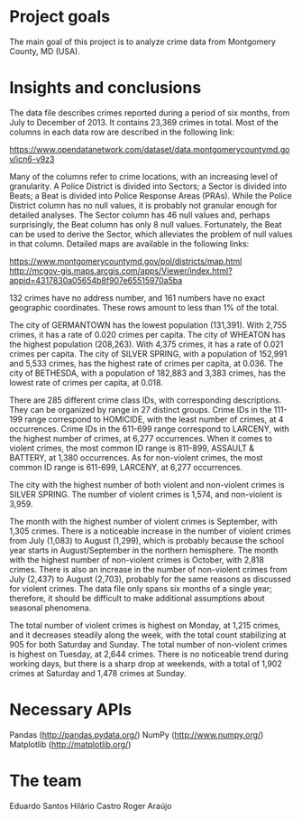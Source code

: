 Project goals
=============
The main goal of this project is to analyze crime data from Montgomery County, MD (USA).

Insights and conclusions
========================
The data file describes crimes reported during a period of six months, from July to December of 2013. It contains 23,369 crimes in total. Most of the columns in each data row are described in the following link:

https://www.opendatanetwork.com/dataset/data.montgomerycountymd.gov/icn6-v9z3

Many of the columns refer to crime locations, with an increasing level of granularity. A Police District is divided into Sectors; a Sector is divided into Beats; a Beat is divided into Police Response Areas (PRAs). While the Police District column has no null values, it is probably not granular enough for detailed analyses. The Sector column has 46 null values and, perhaps surprisingly, the Beat column has only 8 null values. Fortunately, the Beat can be used to derive the Sector, which alleviates the problem of null values in that column. Detailed maps are available in the following links:

https://www.montgomerycountymd.gov/pol/districts/map.html
http://mcgov-gis.maps.arcgis.com/apps/Viewer/index.html?appid=4317830a05654b8f907e65515970a5ba

132 crimes have no address number, and 161 numbers have no exact geographic coordinates. These rows amount to less than 1% of the total.

The city of GERMANTOWN has the lowest population (131,391). With 2,755 crimes, it has a rate of 0.020 crimes per capita. The city of WHEATON has the highest population (208,263). With 4,375 crimes, it has a rate of 0.021 crimes per capita. The city of SILVER SPRING, with a population of 152,991 and 5,533 crimes, has the highest rate of crimes per capita, at 0.036. The city of BETHESDA, with a population of 182,883 and 3,383 crimes, has the lowest rate of crimes per capita, at 0.018.

There are 285 different crime class IDs, with corresponding descriptions. They can be organized by range in 27 distinct groups. Crime IDs in the 111-199 range correspond to HOMICIDE, with the least number of crimes, at 4 occurrences. Crime IDs in the 611-699 range correspond to LARCENY, with the highest number of crimes, at 6,277 occurrences. When it comes to violent crimes, the most common ID range is 811-899, ASSAULT & BATTERY, at 1,380 occurrences. As for non-violent crimes, the most common ID range is 611-699, LARCENY, at 6,277 occurrences.

The city with the highest number of both violent and non-violent crimes is SILVER SPRING. The number of violent crimes is 1,574, and non-violent is 3,959.

The month with the highest number of violent crimes is September, with 1,305 crimes. There is a noticeable increase in the number of violent crimes from July (1,083) to August (1,299), which is probably because the school year starts in August/September in the northern hemisphere. The month with the highest number of non-violent crimes is October, with 2,818 crimes. There is also an increase in the number of non-violent crimes from July (2,437) to August (2,703), probably for the same reasons as discussed for violent crimes. The data file only spans six months of a single year; therefore, it should be difficult to make additional assumptions about seasonal phenomena.

The total number of violent crimes is highest on Monday, at 1,215 crimes, and it decreases steadily along the week, with the total count stabilizing at 905 for both Saturday and Sunday. The total number of non-violent crimes is highest on Tuesday, at 2,644 crimes. There is no noticeable trend during working days, but there is a sharp drop at weekends, with a total of 1,902 crimes at Saturday and 1,478 crimes at Sunday.

Necessary APIs
==============
Pandas (http://pandas.pydata.org/)
NumPy (http://www.numpy.org/)
Matplotlib (http://matplotlib.org/)

The team
========
Eduardo Santos
Hilário Castro
Roger Araújo

